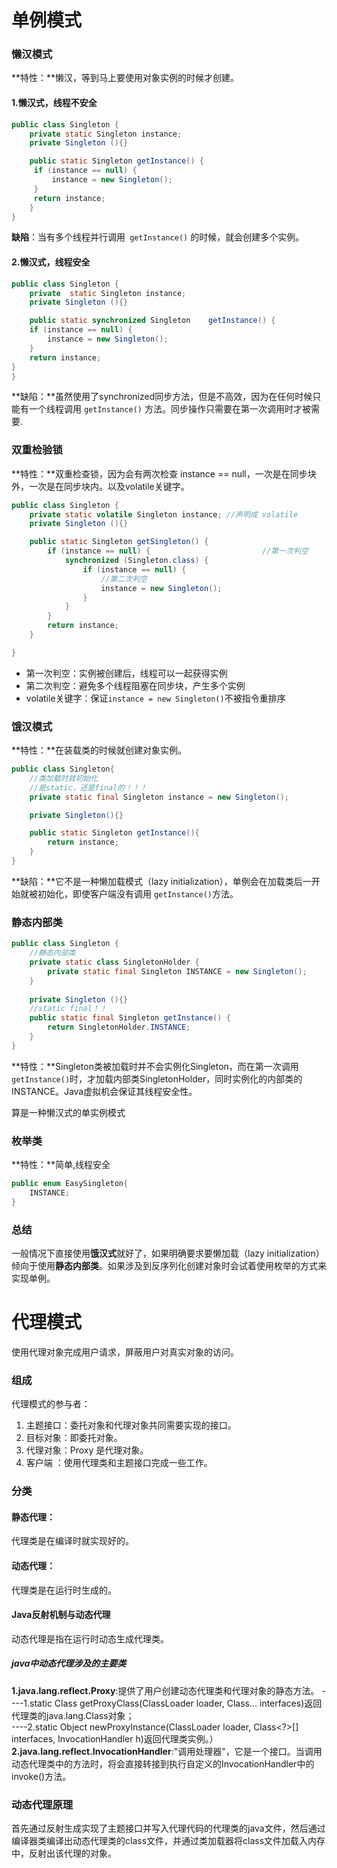 # 单例模式

### 懒汉模式

**特性：**懒汉，等到马上要使用对象实例的时候才创建。

#### 1.懒汉式，线程不安全

~~~java
public class Singleton {
    private static Singleton instance;
    private Singleton (){}

    public static Singleton getInstance() {
     if (instance == null) {
         instance = new Singleton();
     }
     return instance;
    }
}
~~~

**缺陷**：当有多个线程并行调用` getInstance()` 的时候，就会创建多个实例。

#### 2.懒汉式，线程安全

~~~java
public class Singleton {
    private  static Singleton instance;
    private Singleton (){}

   	public static synchronized Singleton 	getInstance() {
    if (instance == null) {
        instance = new Singleton();
    }
    return instance;
}
}
~~~

**缺陷：**虽然使用了synchronized同步方法，但是不高效，因为在任何时候只能有一个线程调用 `getInstance()` 方法。同步操作只需要在第一次调用时才被需要.

### 双重检验锁

**特性：**双重检查锁，因为会有两次检查 instance == null，一次是在同步块外，一次是在同步块内。以及volatile关键字。

~~~java
public class Singleton {
    private static volatile Singleton instance; //声明成 volatile
    private Singleton (){}

    public static Singleton getSingleton() {
        if (instance == null) {                         //第一次判空
            synchronized (Singleton.class) {
                if (instance == null) { 
                    //第二次判空
                    instance = new Singleton();
                }
            }
        }
        return instance;
    }

}
~~~

* 第一次判空：实例被创建后，线程可以一起获得实例
* 第二次判空：避免多个线程阻塞在同步块，产生多个实例
* volatile关键字：保证`instance = new Singleton()`不被指令重排序

### 饿汉模式

**特性：**在装载类的时候就创建对象实例。

~~~java
public class Singleton{
    //类加载时就初始化
    //是static，还是final的！！！
    private static final Singleton instance = new Singleton();

    private Singleton(){}

    public static Singleton getInstance(){
        return instance;
    }
}
~~~

**缺陷：**它不是一种懒加载模式（lazy initialization），单例会在加载类后一开始就被初始化，即使客户端没有调用 `getInstance()`方法。

### 静态内部类

~~~java
public class Singleton {  
    //静态内部类
    private static class SingletonHolder { 
        private static final Singleton INSTANCE = new Singleton();  
    }  
    
    private Singleton (){}  
    //static final！！
    public static final Singleton getInstance() {  
        return SingletonHolder.INSTANCE; 
    }  
}
~~~

**特性：**Singleton类被加载时并不会实例化Singleton，而在第一次调用`getInstance()`时，才加载内部类SingletonHolder，同时实例化的内部类的INSTANCE。Java虚拟机会保证其线程安全性。

算是一种懒汉式的单实例模式

### 枚举类

**特性：**简单,线程安全

~~~java
public enum EasySingleton{
    INSTANCE;
}
~~~

### 总结

一般情况下直接使用**饿汉式**就好了，如果明确要求要懒加载（lazy initialization）倾向于使用**静态内部类**。如果涉及到反序列化创建对象时会试着使用枚举的方式来实现单例。

# 代理模式

使用代理对象完成用户请求，屏蔽用户对真实对象的访问。

### 组成

代理模式的参与者：

1. 主题接口：委托对象和代理对象共同需要实现的接口。
2. 目标对象：即委托对象。
3. 代理对象：Proxy 是代理对象。
4. 客户端 ：使用代理类和主题接口完成一些工作。

### 分类

#### 静态代理：

代理类是在编译时就实现好的。

#### 动态代理：

代理类是在运行时生成的。

#### Java反射机制与动态代理

动态代理是指在运行时动态生成代理类。

##### java中动态代理涉及的主要类

**1.java.lang.reflect.Proxy**:提供了用户创建动态代理类和代理对象的静态方法。
----1.static Class<?> getProxyClass(ClassLoader loader, Class<?>... interfaces)返回代理类的java.lang.Class对象；  
----2.static Object newProxyInstance(ClassLoader loader, Class<?>[] interfaces, InvocationHandler h)返回代理类实例。）
**2.java.lang.reflect.InvocationHandler**:"调用处理器"，它是一个接口。当调用动态代理类中的方法时，将会直接转接到执行自定义的InvocationHandler中的invoke()方法。

### 动态代理原理

首先通过反射生成实现了主题接口并写入代理代码的代理类的java文件，然后通过编译器类编译出动态代理类的class文件，并通过类加载器将class文件加载入内存中，反射出该代理的对象。